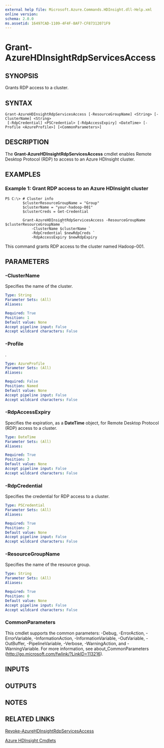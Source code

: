 ```yaml
---
external help file: Microsoft.Azure.Commands.HDInsight.dll-Help.xml
online version: 
schema: 2.0.0
ms.assetid: 16497CAD-1109-4F4F-8AF7-CF87312071F9
---
```


# Grant-AzureHDInsightRdpServicesAccess

## SYNOPSIS
Grants RDP access to a cluster.

## SYNTAX

```
Grant-AzureHDInsightRdpServicesAccess [-ResourceGroupName] <String> [-ClusterName] <String>
 [-RdpCredential] <PSCredential> [-RdpAccessExpiry] <DateTime> [-Profile <AzureProfile>] [<CommonParameters>]
```

## DESCRIPTION
The **Grant-AzureHDInsightRdpServicesAccess** cmdlet enables Remote Desktop Protocol (RDP) to access to an Azure HDInsight cluster.

## EXAMPLES

### Example 1: Grant RDP access to an Azure HDInsight cluster
```
PS C:\> # Cluster info
        $clusterResourceGroupName = "Group"
        $clusterName = "your-hadoop-001"
        $clusterCreds = Get-Credential
        
        Grant-AzureHDInsightRdpServicesAccess -ResourceGroupName $clusterResourceGroupName `
            -ClusterName $clusterName `
            -RdpCredential $newRdpCreds `
            -RdpAccessExpiry $newRdpExpiry
```

This command grants RDP access to the cluster named Hadoop-001.

## PARAMETERS

### -ClusterName
Specifies the name of the cluster.

```yaml
Type: String
Parameter Sets: (All)
Aliases: 

Required: True
Position: 1
Default value: None
Accept pipeline input: False
Accept wildcard characters: False
```

### -Profile
.

```yaml
Type: AzureProfile
Parameter Sets: (All)
Aliases: 

Required: False
Position: Named
Default value: None
Accept pipeline input: False
Accept wildcard characters: False
```

### -RdpAccessExpiry
Specifies the expiration, as a **DateTime** object, for Remote Desktop Protocol (RDP) access to a cluster.

```yaml
Type: DateTime
Parameter Sets: (All)
Aliases: 

Required: True
Position: 3
Default value: None
Accept pipeline input: False
Accept wildcard characters: False
```

### -RdpCredential
Specifies the credential for RDP access to a cluster.

```yaml
Type: PSCredential
Parameter Sets: (All)
Aliases: 

Required: True
Position: 2
Default value: None
Accept pipeline input: False
Accept wildcard characters: False
```

### -ResourceGroupName
Specifies the name of the resource group.

```yaml
Type: String
Parameter Sets: (All)
Aliases: 

Required: True
Position: 0
Default value: None
Accept pipeline input: False
Accept wildcard characters: False
```

### CommonParameters
This cmdlet supports the common parameters: -Debug, -ErrorAction, -ErrorVariable, -InformationAction, -InformationVariable, -OutVariable, -OutBuffer, -PipelineVariable, -Verbose, -WarningAction, and -WarningVariable. For more information, see about_CommonParameters (http://go.microsoft.com/fwlink/?LinkID=113216).

## INPUTS

## OUTPUTS

## NOTES

## RELATED LINKS

[Revoke-AzureHDInsightRdpServicesAccess](./Revoke-AzureHDInsightRdpServicesAccess.md)

[Azure HDInsight Cmdlets](./AzureRM.HDInsight.md)


